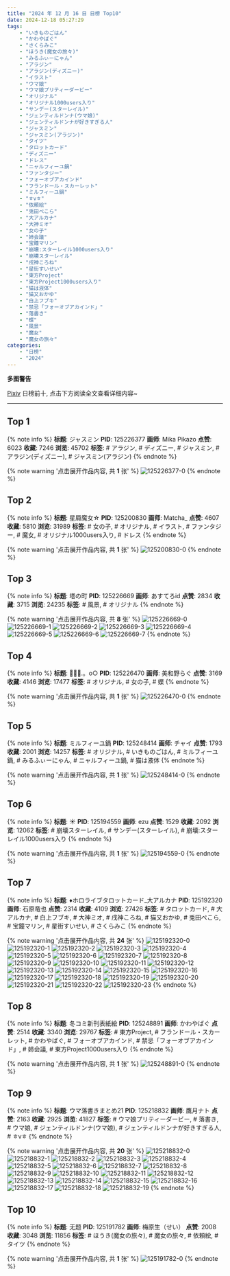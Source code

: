 ```yaml
---
title: "2024 年 12 月 16 日 日榜 Top10"
date: 2024-12-18 05:27:29
tags:
    - "いきものごはん"
    - "かわやばぐ"
    - "さくらみこ"
    - "ほうき(魔女の旅々)"
    - "みるふぃーにゃん"
    - "アラジン"
    - "アラジン(ディズニー)"
    - "イラスト"
    - "ウマ娘"
    - "ウマ娘プリティーダービー"
    - "オリジナル"
    - "オリジナル1000users入り"
    - "サンデー(スターレイル)"
    - "ジェンティルドンナ(ウマ娘)"
    - "ジェンティルドンナが好きすぎる人"
    - "ジャスミン"
    - "ジャスミン(アラジン)"
    - "タイツ"
    - "タロットカード"
    - "ディズニー"
    - "ドレス"
    - "ニャルフィーユ鍋"
    - "ファンタジー"
    - "フォーオブアカインド"
    - "フランドール・スカーレット"
    - "ミルフィーユ鍋"
    - "ㅎvㅎ"
    - "依頼絵"
    - "兎田ぺこら"
    - "大アルカナ"
    - "大神ミオ"
    - "女の子"
    - "姉会議"
    - "宝鐘マリン"
    - "崩壊:スターレイル1000users入り"
    - "崩壊スターレイル"
    - "戌神ころね"
    - "星街すいせい"
    - "東方Project"
    - "東方Project1000users入り"
    - "猫は液体"
    - "猫又おかゆ"
    - "白上フブキ"
    - "禁忌「フォーオブアカインド」"
    - "落書き"
    - "蝶"
    - "風景"
    - "魔女"
    - "魔女の旅々"
categories:
    - "日榜"
    - "2024"
---
```


<i class="fa fa-triangle-exclamation"></i>**多图警告**<i class="fa fa-triangle-exclamation"></i>

[Pixiv](https://www.pixiv.net/) 日榜前十, 点击下方阅读全文查看详细内容~

<!-- more -->

---

## Top 1

{% note info %}
**标题**: ジャスミン
**PID**: 125226377 **画师**: Mika Pikazo
**点赞**: 6023 **收藏**: 7246 **浏览**: 45702
**标签**: # アラジン, # ディズニー, # ジャスミン, # アラジン(ディズニー), # ジャスミン(アラジン)
{% endnote %}

{% note warning '点击展开作品内容, 共 **1** 张' %}
![125226377-0](https://i.pixiv.re/img-original/img/2024/12/16/00/00/19/125226377_p0.png)
{% endnote %}

## Top 2

{% note info %}
**标题**: 星屑魔女☆
**PID**: 125200830 **画师**: Matcha_
**点赞**: 4607 **收藏**: 5810 **浏览**: 31989
**标签**: # 女の子, # オリジナル, # イラスト, # ファンタジー, # 魔女, # オリジナル1000users入り, # ドレス
{% endnote %}

{% note warning '点击展开作品内容, 共 **1** 张' %}
![125200830-0](https://i.pixiv.re/img-original/img/2024/12/15/08/30/01/125200830_p0.jpg)
{% endnote %}

## Top 3

{% note info %}
**标题**: 塔の町
**PID**: 125226669 **画师**: あすてろid
**点赞**: 2834 **收藏**: 3715 **浏览**: 24235
**标签**: # 風景, # オリジナル
{% endnote %}

{% note warning '点击展开作品内容, 共 **8** 张' %}
![125226669-0](https://i.pixiv.re/img-original/img/2024/12/16/00/02/23/125226669_p0.png)
![125226669-1](https://i.pixiv.re/img-original/img/2024/12/16/00/02/23/125226669_p1.png)
![125226669-2](https://i.pixiv.re/img-original/img/2024/12/16/00/02/23/125226669_p2.png)
![125226669-3](https://i.pixiv.re/img-original/img/2024/12/16/00/02/23/125226669_p3.png)
![125226669-4](https://i.pixiv.re/img-original/img/2024/12/16/00/02/23/125226669_p4.png)
![125226669-5](https://i.pixiv.re/img-original/img/2024/12/16/00/02/23/125226669_p5.png)
![125226669-6](https://i.pixiv.re/img-original/img/2024/12/16/00/02/23/125226669_p6.png)
![125226669-7](https://i.pixiv.re/img-original/img/2024/12/16/00/02/23/125226669_p7.png)
{% endnote %}

## Top 4

{% note info %}
**标题**: 🔹💎🦋.。o○
**PID**: 125226470 **画师**: 美和野らぐ
**点赞**: 3169 **收藏**: 4146 **浏览**: 17477
**标签**: # オリジナル, # 女の子, # 蝶
{% endnote %}

{% note warning '点击展开作品内容, 共 **1** 张' %}
![125226470-0](https://i.pixiv.re/img-original/img/2024/12/16/00/00/45/125226470_p0.png)
{% endnote %}

## Top 5

{% note info %}
**标题**: ミルフィーユ鍋
**PID**: 125248414 **画师**: チャイ
**点赞**: 1793 **收藏**: 2001 **浏览**: 14257
**标签**: # オリジナル, # いきものごはん, # ミルフィーユ鍋, # みるふぃーにゃん, # ニャルフィーユ鍋, # 猫は液体
{% endnote %}

{% note warning '点击展开作品内容, 共 **1** 张' %}
![125248414-0](https://i.pixiv.re/img-original/img/2024/12/16/20/30/02/125248414_p0.png)
{% endnote %}

## Top 6

{% note info %}
**标题**: ☀
**PID**: 125194559 **画师**: ezu
**点赞**: 1529 **收藏**: 2092 **浏览**: 12062
**标签**: # 崩壊スターレイル, # サンデー(スターレイル), # 崩壊:スターレイル1000users入り
{% endnote %}

{% note warning '点击展开作品内容, 共 **1** 张' %}
![125194559-0](https://i.pixiv.re/img-original/img/2024/12/15/01/12/54/125194559_p0.jpg)
{% endnote %}

## Top 7

{% note info %}
**标题**: ♦ホロライブタロットカード_大アルカナ
**PID**: 125192320 **画师**: 石原竜也
**点赞**: 2314 **收藏**: 4109 **浏览**: 27426
**标签**: # タロットカード, # 大アルカナ, # 白上フブキ, # 大神ミオ, # 戌神ころね, # 猫又おかゆ, # 兎田ぺこら, # 宝鐘マリン, # 星街すいせい, # さくらみこ
{% endnote %}

{% note warning '点击展开作品内容, 共 **24** 张' %}
![125192320-0](https://i.pixiv.re/img-original/img/2024/12/15/12/24/01/125192320_p0.png)
![125192320-1](https://i.pixiv.re/img-original/img/2024/12/15/12/24/01/125192320_p1.png)
![125192320-2](https://i.pixiv.re/img-original/img/2024/12/15/12/24/01/125192320_p2.png)
![125192320-3](https://i.pixiv.re/img-original/img/2024/12/15/12/24/01/125192320_p3.png)
![125192320-4](https://i.pixiv.re/img-original/img/2024/12/15/12/24/01/125192320_p4.png)
![125192320-5](https://i.pixiv.re/img-original/img/2024/12/15/12/24/01/125192320_p5.png)
![125192320-6](https://i.pixiv.re/img-original/img/2024/12/15/12/24/01/125192320_p6.png)
![125192320-7](https://i.pixiv.re/img-original/img/2024/12/15/12/24/01/125192320_p7.png)
![125192320-8](https://i.pixiv.re/img-original/img/2024/12/15/12/24/01/125192320_p8.png)
![125192320-9](https://i.pixiv.re/img-original/img/2024/12/15/12/24/01/125192320_p9.png)
![125192320-10](https://i.pixiv.re/img-original/img/2024/12/15/12/24/01/125192320_p10.png)
![125192320-11](https://i.pixiv.re/img-original/img/2024/12/15/12/24/01/125192320_p11.png)
![125192320-12](https://i.pixiv.re/img-original/img/2024/12/15/12/24/01/125192320_p12.png)
![125192320-13](https://i.pixiv.re/img-original/img/2024/12/15/12/24/01/125192320_p13.png)
![125192320-14](https://i.pixiv.re/img-original/img/2024/12/15/12/24/01/125192320_p14.png)
![125192320-15](https://i.pixiv.re/img-original/img/2024/12/15/12/24/01/125192320_p15.png)
![125192320-16](https://i.pixiv.re/img-original/img/2024/12/15/12/24/01/125192320_p16.png)
![125192320-17](https://i.pixiv.re/img-original/img/2024/12/15/12/24/01/125192320_p17.png)
![125192320-18](https://i.pixiv.re/img-original/img/2024/12/15/12/24/01/125192320_p18.png)
![125192320-19](https://i.pixiv.re/img-original/img/2024/12/15/12/24/01/125192320_p19.png)
![125192320-20](https://i.pixiv.re/img-original/img/2024/12/15/12/24/01/125192320_p20.png)
![125192320-21](https://i.pixiv.re/img-original/img/2024/12/15/12/24/01/125192320_p21.png)
![125192320-22](https://i.pixiv.re/img-original/img/2024/12/15/12/24/01/125192320_p22.png)
![125192320-23](https://i.pixiv.re/img-original/img/2024/12/15/12/24/01/125192320_p23.png)
{% endnote %}

## Top 8

{% note info %}
**标题**: 冬コミ新刊表紙絵
**PID**: 125248891 **画师**: かわやばぐ
**点赞**: 2514 **收藏**: 3340 **浏览**: 29767
**标签**: # 東方Project, # フランドール・スカーレット, # かわやばぐ, # フォーオブアカインド, # 禁忌「フォーオブアカインド」, # 姉会議, # 東方Project1000users入り
{% endnote %}

{% note warning '点击展开作品内容, 共 **1** 张' %}
![125248891-0](https://i.pixiv.re/img-original/img/2024/12/16/20/46/12/125248891_p0.jpg)
{% endnote %}

## Top 9

{% note info %}
**标题**: ウマ落書きまとめ21
**PID**: 125218832 **画师**: 鷹月ナト
**点赞**: 2163 **收藏**: 2925 **浏览**: 41827
**标签**: # ウマ娘プリティーダービー, # 落書き, # ウマ娘, # ジェンティルドンナ(ウマ娘), # ジェンティルドンナが好きすぎる人, # ㅎvㅎ
{% endnote %}

{% note warning '点击展开作品内容, 共 **20** 张' %}
![125218832-0](https://i.pixiv.re/img-original/img/2024/12/15/20/46/45/125218832_p0.jpg)
![125218832-1](https://i.pixiv.re/img-original/img/2024/12/15/20/46/45/125218832_p1.jpg)
![125218832-2](https://i.pixiv.re/img-original/img/2024/12/15/20/46/45/125218832_p2.jpg)
![125218832-3](https://i.pixiv.re/img-original/img/2024/12/15/20/46/45/125218832_p3.jpg)
![125218832-4](https://i.pixiv.re/img-original/img/2024/12/15/20/46/45/125218832_p4.jpg)
![125218832-5](https://i.pixiv.re/img-original/img/2024/12/15/20/46/45/125218832_p5.jpg)
![125218832-6](https://i.pixiv.re/img-original/img/2024/12/15/20/46/45/125218832_p6.jpg)
![125218832-7](https://i.pixiv.re/img-original/img/2024/12/15/20/46/45/125218832_p7.jpg)
![125218832-8](https://i.pixiv.re/img-original/img/2024/12/15/20/46/45/125218832_p8.jpg)
![125218832-9](https://i.pixiv.re/img-original/img/2024/12/15/20/46/45/125218832_p9.jpg)
![125218832-10](https://i.pixiv.re/img-original/img/2024/12/15/20/46/45/125218832_p10.jpg)
![125218832-11](https://i.pixiv.re/img-original/img/2024/12/15/20/46/45/125218832_p11.jpg)
![125218832-12](https://i.pixiv.re/img-original/img/2024/12/15/20/46/45/125218832_p12.jpg)
![125218832-13](https://i.pixiv.re/img-original/img/2024/12/15/20/46/45/125218832_p13.jpg)
![125218832-14](https://i.pixiv.re/img-original/img/2024/12/15/20/46/45/125218832_p14.jpg)
![125218832-15](https://i.pixiv.re/img-original/img/2024/12/15/20/46/45/125218832_p15.jpg)
![125218832-16](https://i.pixiv.re/img-original/img/2024/12/15/20/46/45/125218832_p16.jpg)
![125218832-17](https://i.pixiv.re/img-original/img/2024/12/15/20/46/45/125218832_p17.jpg)
![125218832-18](https://i.pixiv.re/img-original/img/2024/12/15/20/46/45/125218832_p18.jpg)
![125218832-19](https://i.pixiv.re/img-original/img/2024/12/15/20/46/45/125218832_p19.jpg)
{% endnote %}

## Top 10

{% note info %}
**标题**: 无题
**PID**: 125191782 **画师**: 梅原生（せい）
**点赞**: 2008 **收藏**: 3048 **浏览**: 11856
**标签**: # ほうき(魔女の旅々), # 魔女の旅々, # 依頼絵, # タイツ
{% endnote %}

{% note warning '点击展开作品内容, 共 **1** 张' %}
![125191782-0](https://i.pixiv.re/img-original/img/2024/12/15/00/00/13/125191782_p0.png)
{% endnote %}
